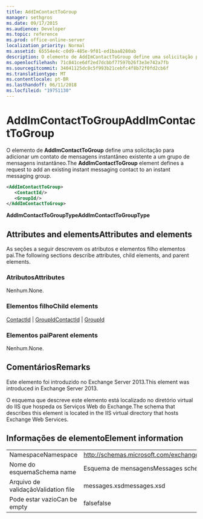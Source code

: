 ```yaml
---
title: AddImContactToGroup
manager: sethgros
ms.date: 09/17/2015
ms.audience: Developer
ms.topic: reference
ms.prod: office-online-server
localization_priority: Normal
ms.assetid: 65554e4c-c0d9-485e-9f01-ed1baa8280ab
description: O elemento de AddImContactToGroup define uma solicitação para adicionar um contato de mensagens instantâneo existente a um grupo de mensagens instantâneo.
ms.openlocfilehash: 71c841ce6df2ed7dcbbf77597b26f3e3e742a7fb
ms.sourcegitcommit: 34041125dc8c5f993b21cebfc4f8b72f0fd2cb6f
ms.translationtype: MT
ms.contentlocale: pt-BR
ms.lasthandoff: 06/11/2018
ms.locfileid: "19751130"
---
```

# <a name="addimcontacttogroup"></a><span data-ttu-id="3d2f2-103">AddImContactToGroup</span><span class="sxs-lookup"><span data-stu-id="3d2f2-103">AddImContactToGroup</span></span>

<span data-ttu-id="3d2f2-104">O elemento de **AddImContactToGroup** define uma solicitação para adicionar um contato de mensagens instantâneo existente a um grupo de mensagens instantâneo.</span><span class="sxs-lookup"><span data-stu-id="3d2f2-104">The **AddImContactToGroup** element defines a request to add an existing instant messaging contact to an instant messaging group.</span></span> 
  
```XML
<AddImContactToGroup>
   <ContactId/>
   <GroupId/>
</AddImContactToGroup>
```

 <span data-ttu-id="3d2f2-105">**AddImContactToGroupType**</span><span class="sxs-lookup"><span data-stu-id="3d2f2-105">**AddImContactToGroupType**</span></span>
## <a name="attributes-and-elements"></a><span data-ttu-id="3d2f2-106">Attributes and elements</span><span class="sxs-lookup"><span data-stu-id="3d2f2-106">Attributes and elements</span></span>

<span data-ttu-id="3d2f2-107">As seções a seguir descrevem os atributos e elementos filho elementos pai.</span><span class="sxs-lookup"><span data-stu-id="3d2f2-107">The following sections describe attributes, child elements, and parent elements.</span></span>
  
### <a name="attributes"></a><span data-ttu-id="3d2f2-108">Atributos</span><span class="sxs-lookup"><span data-stu-id="3d2f2-108">Attributes</span></span>

<span data-ttu-id="3d2f2-109">Nenhum.</span><span class="sxs-lookup"><span data-stu-id="3d2f2-109">None.</span></span>
  
### <a name="child-elements"></a><span data-ttu-id="3d2f2-110">Elementos filho</span><span class="sxs-lookup"><span data-stu-id="3d2f2-110">Child elements</span></span>

<span data-ttu-id="3d2f2-111">[ContactId](contactid.md) | [GroupId](groupid.md)</span><span class="sxs-lookup"><span data-stu-id="3d2f2-111">[ContactId](contactid.md) | [GroupId](groupid.md)</span></span>
  
### <a name="parent-elements"></a><span data-ttu-id="3d2f2-112">Elementos pai</span><span class="sxs-lookup"><span data-stu-id="3d2f2-112">Parent elements</span></span>

<span data-ttu-id="3d2f2-113">Nenhum.</span><span class="sxs-lookup"><span data-stu-id="3d2f2-113">None.</span></span>
  
## <a name="remarks"></a><span data-ttu-id="3d2f2-114">Comentários</span><span class="sxs-lookup"><span data-stu-id="3d2f2-114">Remarks</span></span>

<span data-ttu-id="3d2f2-115">Este elemento foi introduzido no Exchange Server 2013.</span><span class="sxs-lookup"><span data-stu-id="3d2f2-115">This element was introduced in Exchange Server 2013.</span></span>
  
<span data-ttu-id="3d2f2-116">O esquema que descreve este elemento está localizado no diretório virtual do IIS que hospeda os Serviços Web do Exchange.</span><span class="sxs-lookup"><span data-stu-id="3d2f2-116">The schema that describes this element is located in the IIS virtual directory that hosts Exchange Web Services.</span></span>
  
## <a name="element-information"></a><span data-ttu-id="3d2f2-117">Informações de elemento</span><span class="sxs-lookup"><span data-stu-id="3d2f2-117">Element information</span></span>

|||
|:-----|:-----|
|<span data-ttu-id="3d2f2-118">Namespace</span><span class="sxs-lookup"><span data-stu-id="3d2f2-118">Namespace</span></span>  <br/> |http://schemas.microsoft.com/exchange/services/2006/messages  <br/> |
|<span data-ttu-id="3d2f2-119">Nome do esquema</span><span class="sxs-lookup"><span data-stu-id="3d2f2-119">Schema name</span></span>  <br/> |<span data-ttu-id="3d2f2-120">Esquema de mensagens</span><span class="sxs-lookup"><span data-stu-id="3d2f2-120">Messages schema</span></span>  <br/> |
|<span data-ttu-id="3d2f2-121">Arquivo de validação</span><span class="sxs-lookup"><span data-stu-id="3d2f2-121">Validation file</span></span>  <br/> |<span data-ttu-id="3d2f2-122">messages.xsd</span><span class="sxs-lookup"><span data-stu-id="3d2f2-122">messages.xsd</span></span>  <br/> |
|<span data-ttu-id="3d2f2-123">Pode estar vazio</span><span class="sxs-lookup"><span data-stu-id="3d2f2-123">Can be empty</span></span>  <br/> |<span data-ttu-id="3d2f2-124">false</span><span class="sxs-lookup"><span data-stu-id="3d2f2-124">false</span></span>  <br/> |
   

